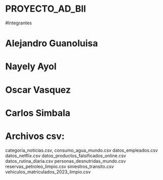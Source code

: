 # PROYECTO_AD_Bll
#Integrantes
# Alejandro Guanoluisa
# Nayely Ayol
# Oscar Vasquez
# Carlos Simbala

# Archivos csv:
categoria_noticias.csv,
consumo_agua_mundo.csv
datos_empleados.csv
datos_netflix.csv
datos_productos_falsificados_online.csv
datos_rutina_diaria.csv
personas_desnutridas_mundo.csv
reservas_petroleo_limpio.csv
siniestros_transito.csv
vehiculos_matriculados_2023_limpio.csv
